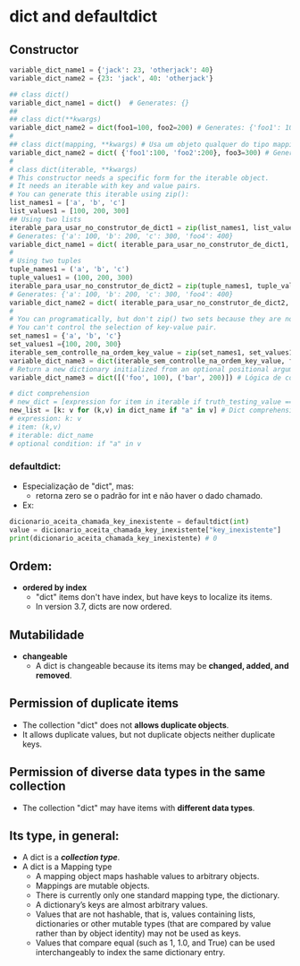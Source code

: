 # dict and defaultdict

## Constructor
```python 
variable_dict_name1 = {'jack': 23, 'otherjack': 40}
variable_dict_name2 = {23: 'jack', 40: 'otherjack'}

## class dict()
variable_dict_name1 = dict()  # Generates: {}
##
## class dict(**kwargs)
variable_dict_name2 = dict(foo1=100, foo2=200) # Generates: {'foo1': 100, 'foo2': 200}
#
## class dict(mapping, **kwargs) # Usa um objeto qualquer do tipo mapping e inclui mais uma key, com value.
variable_dict_name2 = dict( {'foo1':100, 'foo2':200}, foo3=300) # Generates: {'foo1': 100, 'foo2': 200, 'foo3': 300}
#
# class dict(iterable, **kwargs)
# This constructor needs a specific form for the iterable object. 
# It needs an iterable with key and value pairs. 
# You can generate this iterable using zip():
list_names1 = ['a', 'b', 'c']
list_values1 = [100, 200, 300]
## Using two lists
iterable_para_usar_no_construtor_de_dict1 = zip(list_names1, list_values1)
# Generates: {'a': 100, 'b': 200, 'c': 300, 'foo4': 400}
variable_dict_name1 = dict( iterable_para_usar_no_construtor_de_dict1, foo4=400)
#
# Using two tuples
tuple_names1 = ('a', 'b', 'c')
tuple_values1 = (100, 200, 300)
iterable_para_usar_no_construtor_de_dict2 = zip(tuple_names1, tuple_values1)
# Generates: {'a': 100, 'b': 200, 'c': 300, 'foo4': 400}
variable_dict_name2 = dict( iterable_para_usar_no_construtor_de_dict2, foo4=400)
#
# You can programatically, but don't zip() two sets because they are not ordered!
# You can't control the selection of key-value pair.
set_names1 = {'a', 'b', 'c'}
set_values1 ={100, 200, 300}
iterable_sem_controlle_na_ordem_key_value = zip(set_names1, set_values1)
variable_dict_name3 = dict(iterable_sem_controlle_na_ordem_key_value, foo4=400)
# Return a new dictionary initialized from an optional positional argument and a possibly empty set of keyword arguments.
variable_dict_name3 = dict([('foo', 100), ('bar', 200)]) # Lógica de construção pode ser indevida a depender do algorítmo.

# dict comprehension
# new_dict = [expression for item in iterable if truth_testing_value == True]
new_list = [k: v for (k,v) in dict_name if "a" in v] # Dict comprehension
# expression: k: v
# item: (k,v)
# iterable: dict_name
# optional condition: if "a" in v
```

### defaultdict:
- Especialização de "dict", mas:
    - retorna zero se o padrão for int e não haver o dado chamado.
- Ex:
```Python
dicionario_aceita_chamada_key_inexistente = defaultdict(int)
value = dicionario_aceita_chamada_key_inexistente["key_inexistente"]
print(dicionario_aceita_chamada_key_inexistente) # 0
```  

## Ordem:
- **ordered by index**
    - "dict" items don't have index, but have keys to localize its items.
    - In version 3.7, dicts are now ordered.

## Mutabilidade
- **changeable**
    - A dict is changeable because its items may be **changed, added, and removed**.

## Permission of duplicate items
- The collection "dict" does not **allows duplicate objects**.
- It allows duplicate values, but not duplicate objects neither duplicate keys.

## Permission of diverse data types in the same collection
- The collection "dict" may have items with **different data types**.

## Its type, in general:
- A dict is a ***collection type***.
- A dict is a Mapping type
    - A mapping object maps hashable values to arbitrary objects.
    - Mappings are mutable objects.
    - There is currently only one standard mapping type, the dictionary.
    - A dictionary’s keys are almost arbitrary values. 
    - Values that are not hashable, that is, values containing lists, dictionaries or other mutable types (that are compared by value rather than by object identity) may not be used as keys.
    - Values that compare equal (such as 1, 1.0, and True) can be used interchangeably to index the same dictionary entry.